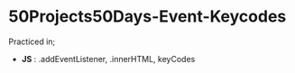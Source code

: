# 50Projects50Days-Event-Keycodes
Practiced in;
   *  __JS__ : .addEventListener, .innerHTML, keyCodes
   
   
